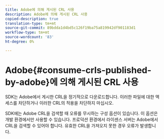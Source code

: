```yaml
---
title: Adobe에 의해 게시된 CRL 사용
description: Adobe에 의해 게시된 CRL 사용
copied-description: true
translation-type: tm+mt
source-git-commit: 89bdda1d4bd5c126f19ba75a819942df901183d1
workflow-type: tm+mt
source-wordcount: '83'
ht-degree: 0%

---
```



# Adobe{#consume-crls-published-by-adobe}에 의해 게시된 CRL 사용

SDK는 Adobe에서 게시한 CRL을 정기적으로 다운로드합니다. 이러한 파일에 대한 액세스를 차단하거나 이러한 CRL의 적용을 차단하지 마십시오.

SDK에는 Adobe CRL을 검색할 때 오류를 무시하는 구성 옵션이 있습니다. 이 옵션은 개발 환경에서만 사용할 수 있습니다. 프로덕션 환경에서 라이센스 서버는 Adobe에서 CRL을 검색할 수 있어야 합니다. 유효한 CRL을 가져오지 못한 경우 오류가 발생합니다.
